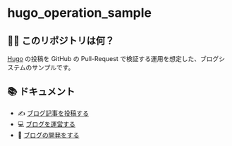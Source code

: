 # hugo_operation_sample
## :tipping_hand_woman: このリポジトリは何？

[Hugo](https://gohugo.io/) の投稿を GitHub の Pull-Request で検証する運用を想定した、ブログシステムのサンプルです。

## :books: ドキュメント

- :writing_hand: [ブログ記事を投稿する](/documents/posting.md)
- :computer: [ブログを運営する](/documents/administration.md)
- :wrench: [ブログの開発をする](/documents/development.md)
